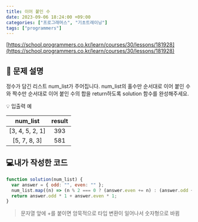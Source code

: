 ```yaml
---
title: 이어 붙인 수
date: 2023-09-06 18:24:00 +09:00
categories: ["프로그래머스", "기초트레이닝"]
tags: ["programmers"]
---
```


[https://school.programmers.co.kr/learn/courses/30/lessons/181928](https://school.programmers.co.kr/learn/courses/30/lessons/181928)

## 📔 문제 설명

정수가 담긴 리스트 num_list가 주어집니다. num_list의 홀수만 순서대로 이어 붙인 수와 짝수만 순서대로 이어 붙인 수의 합을 return하도록 solution 함수를 완성해주세요.

💡 입출력 예

|    num_list     | result |
| :-------------: | :----: |
| [3, 4, 5, 2, 1] |  393   |
|  [5, 7, 8, 3]   |  581   |

## 💻내가 작성한 코드

```js
function solution(num_list) {
  var answer = { odd: "", even: "" };
  num_list.map((n) => (n % 2 === 0 ? (answer.even += n) : (answer.odd += n)));
  return answer.odd * 1 + answer.even * 1;
}
```

> 문자열 앞에 +를 붙이면 암묵적으로 타입 변환이 일어나서 숫자형으로 바뀜

